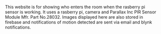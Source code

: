 This website is for showing who enters the room when the rasberry pi sensor is working.
It uses a rasberry pi, camera and Parallax Inc PIR Sensor Module Mfr. Part No.28032. 
Images displayed here are also stored in firebase and notifications of motion detected are
sent via email and blynk notifications.